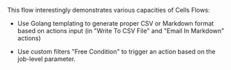 This flow interestingly demonstrates various capacities of Cells Flows: 

 - Use Golang templating to generate proper CSV or Markdown format based on actions input (in "Write To CSV File" and "Email In Markdown" actions)

 - Use custom filters "Free Condition" to trigger an action based on the job-level parameter.